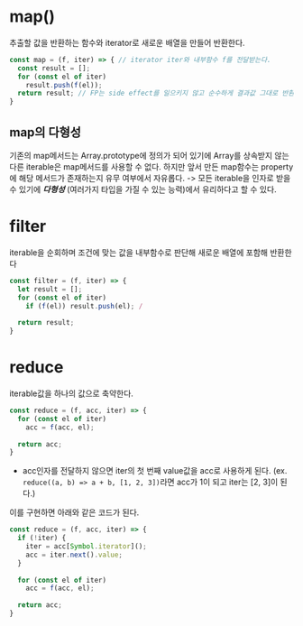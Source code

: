 # map()


추출할 값을 반환하는 함수와 iterator로 새로운 배열을 만들어 반환한다.

```js
const map = (f, iter) => { // iterator iter와 내부함수 f를 전달받는다.
  const result = [];
  for (const el of iter)
    result.push(f(el));
  return result; // FP는 side effect를 일으키지 않고 순수하게 결과값 그대로 반환한다.
}
```


## map의 다형성

기존의 map메서드는 Array.prototype에 정의가 되어 있기에 Array를 상속받지 않는 다른 iterable은 map메서드를 사용할 수 없다.
하지만 앞서 만든 map함수는 property에 해당 메서드가 존재하는지 유무 여부에서 자유롭다.
-> 모든 iterable을 인자로 받을 수 있기에 ***다형성*** (여러가지 타입을 가질 수 있는 능력)에서 유리하다고 할 수 있다.

# filter

iterable을 순회하며 조건에 맞는 값을 내부함수로 판단해 새로운 배열에 포함해 반환한다

```js
const filter = (f, iter) => {
  let result = [];
  for (const el of iter)
    if (f(el)) result.push(el); /
  
  return result;
}
```

# reduce

iterable값을 하나의 값으로 축약한다.

```js
const reduce = (f, acc, iter) => {
  for (const el of iter) 
    acc = f(acc, el);
  
  return acc;
}
```

* acc인자를 전달하지 않으면 iter의 첫 번째 value값을 acc로 사용하게 된다. (ex. `reduce((a, b) => a + b, [1, 2, 3])`라면 acc가 1이 되고 iter는 [2, 3]이 된다.) 

이를 구현하면 아래와 같은 코드가 된다.

```js
const reduce = (f, acc, iter) => {
  if (!iter) {
  	iter = acc[Symbol.iterator]();
    acc = iter.next().value;
  }
  
  for (const el of iter) 
    acc = f(acc, el);
  
  return acc;
}
```
